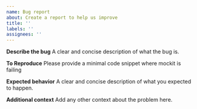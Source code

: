 ```yaml
---
name: Bug report
about: Create a report to help us improve
title: ''
labels: ''
assignees: ''
---
```


**Describe the bug**
A clear and concise description of what the bug is.

**To Reproduce**
Please provide a minimal code snippet where mockit is failing

**Expected behavior**
A clear and concise description of what you expected to happen.

**Additional context**
Add any other context about the problem here.

